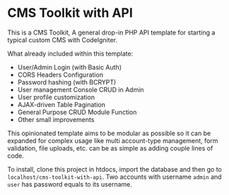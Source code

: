 # CMS Toolkit with API

This is a CMS Toolkit, A general drop-in PHP API template for starting a typical custom CMS with CodeIgniter.

What already included within this template:

+ User/Admin Login (with Basic Auth)
+ CORS Headers Configuration
+ Password hashing (with BCRYPT)
+ User management Console CRUD in Admin
+ User profile customization
+ AJAX-driven Table Pagination
+ General Purpose CRUD Module Function
+ Other small improvements

This opinionated template aims to be modular as possible so it can be expanded for complex usage like multi account-type management, form validation, file uploads, etc. can be as simple as adding couple lines of code.

To install, clone this project in htdocs, import the database and then go to `localhost/cms-toolkit-with-api`. Two accounts with username `admin` and `user` has password equals to its username.

